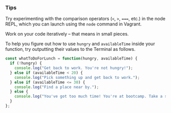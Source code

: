 ### Tips

Try experimenting with the comparison operators (`<`, `>`, `===`, etc.) in the node REPL, which you can launch using the `node` command in Vagrant.

Work on your code iteratively – that means in small pieces. 

To help you figure out how to use `hungry` and `availableTime` inside your function, try outputting their values to the Terminal as follows.

```javascript
const whatToDoForLunch = function(hungry, availableTime) {
  if (!hungry) {
    console.log("Get back to work. You're not hungry!");
  } else if (availableTime < 20) {
    console.log("Pick something up and get back to work.");
  } else if (availableTime <= 30) {
    console.log("Find a place near by.");
  } else {
    console.log("You've got too much time! You're at bootcamp. Take a shorter lunch.");
  }
};
```
